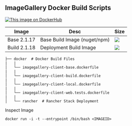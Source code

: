 ## ImageGallery Docker Build Scripts

[![This image on DockerHub](https://img.shields.io/docker/pulls/stuartshay/imagegallery-client.svg)](https://hub.docker.com/r/stuartshay/imagegallery-client/)

 Image | Desc | Size
-------|----- | -------------
Base  2.1.17 | Base Build Image (nuget/npm)|[![](https://images.microbadger.com/badges/image/stuartshay/imagegallery-client:2.1.7-base-auth.svg)](https://microbadger.com/images/stuartshay/imagegallery-client:2.1.7-base-auth "Get your own image badge on microbadger.com")
Build  2.1.18 | Deployment Build Image |[![](https://images.microbadger.com/badges/image/stuartshay/imagegallery-client:2.1.18-build-auth.svg)](https://microbadger.com/images/stuartshay/imagegallery-client:2.1.18-build-auth "Get your own image badge on microbadger.com")




```
├── docker  # Docker Build Files
|   |
│   └── imagegallery-client-base.dockerfile
|   |
│   └── imagegallery-client-build.dockerfile
|   |
│   └── imagegallery-client-local.dockerfile
|   |
│   └── imagegallery-client-web.tests.dockerfile
|   |
│   └── rancher  # Rancher Stack Deployment
```

Inspect Image 
```
docker run -i -t --entrypoint /bin/bash <IMAGEID>  
``` 
